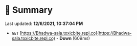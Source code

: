 # 📖 Summary
Last updated: **12/6/2021, 10:37:04 PM**

- `GET` [https://Bhadwa-sala.toxicblte.repl.co](https://Bhadwa-sala.toxicblte.repl.co) - **Down** (609ms)

